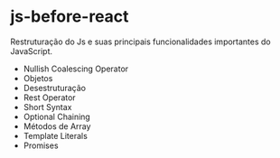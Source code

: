 # js-before-react
Restruturação do Js e suas principais funcionalidades importantes do JavaScript. 

- Nullish Coalescing Operator
- Objetos
- Desestruturação 
- Rest Operator 
- Short Syntax
- Optional Chaining 
- Métodos de Array
- Template Literals
- Promises 